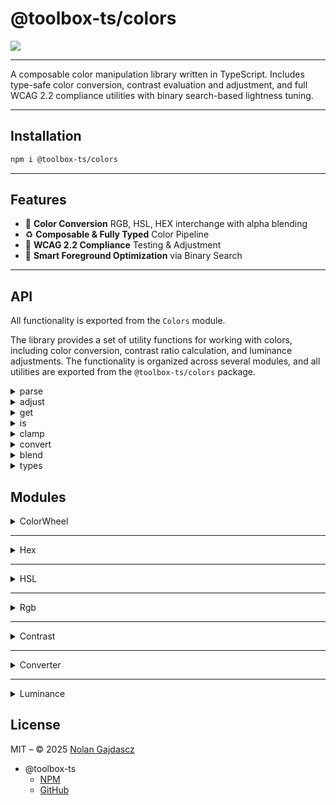 # @toolbox-ts/colors

![](https://img.shields.io/badge/coverage-100%25-brightgreen)

---

A composable color manipulation library written in TypeScript. Includes
type-safe color conversion, contrast evaluation and adjustment, and full WCAG
2.2 compliance utilities with binary search-based lightness tuning.

---

## Installation

```bash
npm i @toolbox-ts/colors
```

---

## Features

- 🎨 **Color Conversion** RGB, HSL, HEX interchange with alpha blending
- ♻️ **Composable & Fully Typed** Color Pipeline
- 🚥 **WCAG 2.2 Compliance** Testing & Adjustment
- 🧠 **Smart Foreground Optimization** via Binary Search

---

## API

All functionality is exported from the `Colors` module.

The library provides a set of utility functions for working with colors,
including color conversion, contrast ratio calculation, and luminance
adjustments. The functionality is organized across several modules, and all
utilities are exported from the `@toolbox-ts/colors` package.

<details><summary>parse</summary>

Functions for parsing and converting color values.

- **stringToColor:** Parses a CSS string to a color object.
- **colorToString:** Converts a color object to a CSS string.
- **cssColorString:** Splits a CSS color string into its components.

</details>

<details><summary>adjust</summary>

Functions for adjusting color properties.

- **lightness:** Adjusts the lightness of a color.
- **saturation:** Adjusts the saturation of a color.
- **hue:** Adjusts the hue of a color.
- **contrastRatio:** Calculates the contrast ratio between two colors.

</details>

<details><summary>get</summary>

Functions for retrieving color-related properties.

- **variants:** Generates lightness-based variants of a color.
- **bestColor:** Determines best contrast foreground color.
- **relativeLuminance:** Calculates the relative luminance of a color.
- **colorType:** Identifies the type of color input.

</details>

<details><summary>is</summary>

Type guards and WCAG checks.

- **rgb:** Checks if input is an RGB color.
- **hsl:** Checks if input is an HSL color.
- **hex:** Checks if input is a HEX color.
- **accessible:** Checks if two colors meet WCAG contrast.
- **contrastRatioAchievable:** Checks if contrast goal is achievable.

</details>

<details><summary>clamp</summary>

Clamps values to valid color ranges.

- **rgb:** Clamps an RGB channel value.
- **hslHue:** Clamps an HSL hue value.
- **hslPerc:** Clamps an HSL percent value.
- **hexByte:** Clamps a HEX byte value.

</details>

<details><summary>convert</summary>

Converts between color formats.

- **toRgb:** Converts input to RGB.
- **toHsl:** Converts input to HSL.
- **toHex:** Converts input to HEX.
- **rgbTo:** Converts RGB to another format.
- **hslTo:** Converts HSL to another format.
- **hexTo:** Converts HEX to another format.

</details>

<details><summary>blend</summary>

Functions for blending colors.

- **blend:** Blends two colors using alpha compositing.

</details>

<details><summary>types</summary>

Exported types and interfaces.

- **ColorType:** Represents any valid color type.
- **ColorTypeMap:** Maps type strings to their color interfaces.
- **Variant:** Represents dim or bright variants.
- **VariantColorDeltas:** Lightness deltas for variants.
- **Variants:** Type-safe variants by color format.
- **WcagLevel:** WCAG accessibility levels

## </details>

## Modules

<details><summary>ColorWheel</summary>

Utility for working with the color wheel, dividing it into six 60° sectors:

1. red–yellow
2. yellow–green
3. green–cyan
4. cyan–blue
5. blue–magenta
6. magenta–red

- **Exports**
  - **ColorWheel:** ES6 module
    - **Sector:** Union type of the six color wheel sectors.
    - **angles:** { min: 0, max: 360, sector: 60 } constants for wheel math.
    - **sectors:** Object mapping each sector to its start and end angles.
    - **isIn**:
      - **.circle(value):** Returns true if value is a number between 0–360.
      - **.sector(position, target):** Returns true if position (angle) is
        within the specified sector.

</details>

---

<details><summary>Hex</summary>

Type-safe utilities for working with hexadecimal color values, including
validation, normalization, and conversion between string and integer formats.

- **Exports**
  - **Hex:** ES6 module
    - **Color:** Template literal type for hex colors (e.g. `#rrggbbaa`).
    - **radix:** Base 16 constant for conversions.
    - **transparent:** Constant for a fully transparent hex color (`#00000000`).
    - **stripPrefix(value):** Removes `#` or `0x` prefix from a hex string.
    - **is(value):** Returns true if value is a valid hex color string
      (`#rgb[a]`, `#rrggbb[aa]`).
    - **normalize(input):** Normalizes input to `#rrggbbaa` format, or returns
      transparent if invalid.
    - **toInt(value):** Converts a hex color string to a 32-bit integer.
    - **byte:** Utilities for working with 2-digit hex bytes:
      - **max, min:** Byte value boundaries.
      - **is(value):** Returns true if value is a valid byte (0–255).
      - **clamp(value):** Clamps a number to [0, 255].
      - **toHex(value):** Converts a number to a 2-digit hex string.
      - **parse(value):** Parses a hex string to a byte integer (clamped to [0,
        255]).

</details>

---

<details><summary>HSL</summary>

Provides type-safe utilities for working with HSL and HSLA color objects,
including validation, normalization, channel adjustment, and chromaticity
calculations.

- **Exports**
  - **HSL:** ES6 module
    - **Hsl, Hsla, Color:** Type aliases for HSL/HSLA color objects.
    - **saturation:** Utility with min/max and type guard for saturation values.
    - **lightness:** Utility for lightness values (same as saturation).
    - **transparent:** Constant for a fully transparent HSLA color.
    - **isHsl(value):** Returns true if value is a valid HSL object.
    - **normalize(value):** Normalizes input to a valid HSLA color or returns
      transparent.
    - **chromaticity(hsl):** Calculates chromaticity of an HSL color.
    - **interpolate(hsl, C?):** Calculates interpolation value based on hue and
      chromaticity.
    - **matchAdjustment(hsl):** Computes adjustment value based on lightness and
      chromaticity.
    - **adjust:**
      - **.lightness(hsl, delta):** Adjusts lightness by a decimal delta.
      - **.saturation(hsl, delta):** Adjusts saturation by a decimal delta.
      - **.hue(hsl, delta):** Adjusts hue by a decimal delta, wrapping around
        the color wheel.

</details>

---

<details><summary>Rgb</summary>

Type-safe utilities for working with RGB and RGBA color objects, including
validation, normalization, and alpha blending.

- **Exports**
  - **Rgb:** ES6 Module
    - **Rgb, Rgba, Color:** Type aliases for RGB/RGBA color objects.
    - **transparent:** Constant for a fully transparent RGBA color.
    - **isRgb(value):** Returns true if value is a valid RGB object.
    - **normalize(value):** Normalizes input to a valid RGBA color or returns
      transparent.
    - **blend(fg, bg):** Alpha blends two RGBA colors and returns the result.

</details>

---

<details><summary>Contrast</summary>

Utilities for calculating and adjusting color contrast ratios, including WCAG
2.2 compliance checks and binary search-based lightness tuning.

- **Exports**
  - **Contrast:** ES6 Module
    - **CONTRAST:** Constants for contrast calculations and binary search.
    - **prepareResult:** Formats the result of a color adjustment.
    - **findBestColor:** Binary search for the best color to achieve a target
      contrast ratio.
    - **calculateRatio:** Calculates the contrast ratio between two colors.
    - **adjustToRatio:** Adjusts the foreground color to achieve a target
      contrast ratio with the background.
    - **isRatioAchievable:** Determines if the target contrast ratio is
      achievable by adjusting lightness.
    - **isWcagCompliant:** Checks if a color pair meets a given WCAG level.
    - **AdjustOptions, AdjustResult, FindBestColorOptions,
      IsRatioAchievableResult:** Type definitions for adjustment and search
      options/results.

</details>

---

<details><summary>Converter</summary>

Composable, type-safe color conversion utilities for RGB, HEX, and HSL formats,
including alpha channel handling and normalization.

- **Exports**
  - **Converter:** ES6 Module
    - **resolve:** Converts a color to a specified type (`'rgb'`, `'hex'`, or
      `'hsl'`).
    - **toRgb:** Converts any supported color type to RGBA.
    - **toHex:** Converts any supported color type to HEX.
    - **toHsl:** Converts any supported color type to HSLA.
    - **defaults:** Default values for each color type.
    - **validators:** Type guards for each color type.
    - **rgbTo:** Conversion functions from RGB to RGB, HEX, and HSL.
    - **hexTo:** Conversion functions from HEX to HEX, RGB, and HSL.
    - **hslTo:** Conversion functions from HSL to HSL, RGB, and HEX.
    - **alphaTo:** Alpha channel conversion utilities.
    - **Type, ColorType, ColorTypeMap:** Type definitions for color formats.

</details>

---

<details><summary>Luminance</summary>

Utilities for calculating relative luminance, gamma correction, and generating
lightness variants for colors, with full sRGB and WCAG compliance.

- **Exports**
  - **Luminance:** ES6 Module
    - **calculateRelative:** Computes the relative luminance of a color (0 =
      black, 1 = white).
    - **adjustLuminance:** Adjusts the lightness of a color by a given delta and
      returns the result in the specified format.
    - **getVariants:** Generates dim and bright variants of a color using preset
      or custom lightness deltas.
    - **offset, weights:** Constants for luminance calculations and contrast
      ratio formulas.
    - **GAMMA:** Gamma correction parameters for sRGB linearization.
    - **LINEARIZATION:** Threshold and divisor constants for sRGB linearization.

</details>

## License

MIT – © 2025 [Nolan Gajdascz](https://github.com/gajdascz)

- @toolbox-ts
  - [NPM](https://www.npmjs.com/org/toolbox-ts)
  - [GitHub](https://github.com/toolbox-ts/toolbox-ts)
